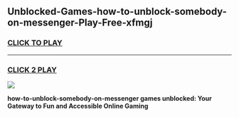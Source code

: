 
## Unblocked-Games-how-to-unblock-somebody-on-messenger-Play-Free-xfmgj
<h3>
<a href="https://premium76.site?title=how-to-unblock-somebody-on-messenger&ref=23A">CLICK TO PLAY</a></h3>
<hr>

<h3>
<a href="https://premium76.site?title=how-to-unblock-somebody-on-messenger&ref=23A">CLICK 2 PLAY</a>
  
</h3>

<a href="https://premium76.site?title=how-to-unblock-somebody-on-messenger&ref=23A"><img src="https://clearcache.store/games.png"></a>


**how-to-unblock-somebody-on-messenger games unblocked: Your Gateway to Fun and Accessible Online Gaming**
